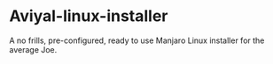# Aviyal-linux-installer
A no frills, pre-configured, ready to use Manjaro Linux installer for the average Joe.
